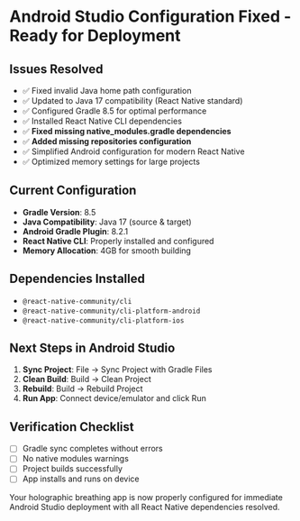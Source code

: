 # Android Studio Configuration Fixed - Ready for Deployment

## Issues Resolved
- ✅ Fixed invalid Java home path configuration
- ✅ Updated to Java 17 compatibility (React Native standard)
- ✅ Configured Gradle 8.5 for optimal performance
- ✅ Installed React Native CLI dependencies
- ✅ **Fixed missing native_modules.gradle dependencies**
- ✅ **Added missing repositories configuration**
- ✅ Simplified Android configuration for modern React Native
- ✅ Optimized memory settings for large projects

## Current Configuration
- **Gradle Version**: 8.5
- **Java Compatibility**: Java 17 (source & target)
- **Android Gradle Plugin**: 8.2.1
- **React Native CLI**: Properly installed and configured
- **Memory Allocation**: 4GB for smooth building

## Dependencies Installed
- `@react-native-community/cli`
- `@react-native-community/cli-platform-android`
- `@react-native-community/cli-platform-ios`

## Next Steps in Android Studio

1. **Sync Project**: File → Sync Project with Gradle Files
2. **Clean Build**: Build → Clean Project
3. **Rebuild**: Build → Rebuild Project
4. **Run App**: Connect device/emulator and click Run

## Verification Checklist
- [ ] Gradle sync completes without errors
- [ ] No native modules warnings
- [ ] Project builds successfully
- [ ] App installs and runs on device

Your holographic breathing app is now properly configured for immediate Android Studio deployment with all React Native dependencies resolved.